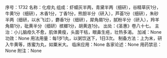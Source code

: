 序号：1732
名称：化疳丸
组成：虾蟆灰半两，青黛半两（细研），谷精草灰1分，牛黄1分（细研），木香1分，丁香1分，熊胆半分（研入），芦荟1分（细研），朱砂半两（细研，以水飞过），麝香1分（细研），犀角屑1分，腻粉半分（研入），羚羊角屑1分，砒黄半分（细研）槟榔1分，胡黄连1分。
出处：《圣惠》卷八十七。
主治：小儿脑疳久不愈，肌体黄瘦，头面干枯，眼鼻生疮，壮热多渴。
加减：None
功效：None
用法用量：每1岁1丸，以粥饮送下，1日3次。
制备方法：上为末，研入牛黄等，炼蜜为丸，如粟米大。
临床应用：None
各家论述：None
用药禁忌：None
附注：None
